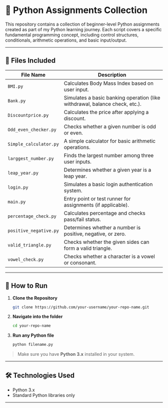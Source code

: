 # 🐍 Python Assignments Collection

This repository contains a collection of beginner-level Python assignments created as part of my Python learning journey. Each script covers a specific fundamental programming concept, including control structures, conditionals, arithmetic operations, and basic input/output.

---

## 📁 Files Included

| File Name             | Description |
|-----------------------|-------------|
| `BMI.py`              | Calculates Body Mass Index based on user input. |
| `Bank.py`             | Simulates a basic banking operation (like withdrawal, balance check, etc.). |
| `Discountprice.py`    | Calculates the price after applying a discount. |
| `Odd_even_checker.py` | Checks whether a given number is odd or even. |
| `Simple_calculator.py`| A simple calculator for basic arithmetic operations. |
| `larggest_number.py`  | Finds the largest number among three user inputs. |
| `leap_year.py`        | Determines whether a given year is a leap year. |
| `login.py`            | Simulates a basic login authentication system. |
| `main.py`             | Entry point or test runner for assignments (if applicable). |
| `percentage_check.py` | Calculates percentage and checks pass/fail status. |
| `positive_negative.py`| Determines whether a number is positive, negative, or zero. |
| `valid_triangle.py`   | Checks whether the given sides can form a valid triangle. |
| `vowel_check.py`      | Checks whether a character is a vowel or consonant. |

---

## 🚀 How to Run

1. **Clone the Repository**
   ```bash
   git clone https://github.com/your-username/your-repo-name.git


2. **Navigate into the folder**

   ```bash
   cd your-repo-name
   ```
3. **Run any Python file**

   ```bash
   python filename.py
   ```

> Make sure you have **Python 3.x** installed in your system.

---

## 🛠 Technologies Used

* Python 3.x
* Standard Python libraries only

---



